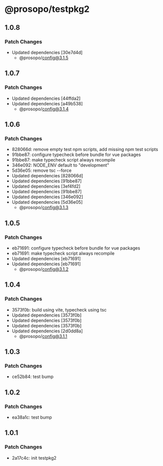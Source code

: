 # @prosopo/testpkg2

## 1.0.8
### Patch Changes

- Updated dependencies [30e7d4d]
  - @prosopo/config@3.1.5

## 1.0.7
### Patch Changes

- Updated dependencies [44ffda2]
- Updated dependencies [a49b538]
  - @prosopo/config@3.1.4

## 1.0.6
### Patch Changes

- 828066d: remove empty test npm scripts, add missing npm test scripts
- 91bbe87: configure typecheck before bundle for vue packages
- 91bbe87: make typecheck script always recompile
- 346e092: NODE_ENV default to "development"
- 5d36e05: remove tsc --force
- Updated dependencies [828066d]
- Updated dependencies [91bbe87]
- Updated dependencies [3ef4fd2]
- Updated dependencies [91bbe87]
- Updated dependencies [346e092]
- Updated dependencies [5d36e05]
  - @prosopo/config@3.1.3

## 1.0.5
### Patch Changes

- eb71691: configure typecheck before bundle for vue packages
- eb71691: make typecheck script always recompile
- Updated dependencies [eb71691]
- Updated dependencies [eb71691]
  - @prosopo/config@3.1.2

## 1.0.4
### Patch Changes

- 3573f0b: build using vite, typecheck using tsc
- Updated dependencies [3573f0b]
- Updated dependencies [3573f0b]
- Updated dependencies [3573f0b]
- Updated dependencies [2d0dd8a]
  - @prosopo/config@3.1.1

## 1.0.3
### Patch Changes

- ce52b84: test bump

## 1.0.2

### Patch Changes

- ea38a1c: test bump

## 1.0.1

### Patch Changes

- 2a17c4c: init testpkg2
